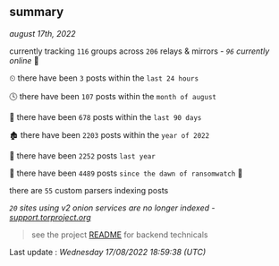 
## summary
_august 17th, 2022_

currently tracking `116` groups across `206` relays & mirrors - _`96` currently online_ 📡

⏲ there have been `3` posts within the `last 24 hours`

🕓 there have been `107` posts within the `month of august`

📅 there have been `678` posts within the `last 90 days`

🏚 there have been `2203` posts within the `year of 2022`

🚀 there have been `2252` posts `last year`

🦕 there have been `4489` posts `since the dawn of ransomwatch` 🐣

there are `55` custom parsers indexing posts

_`20` sites using v2 onion services are no longer indexed - [support.torproject.org](https://support.torproject.org/onionservices/v2-deprecation/)_

> see the project [README](https://github.com/jmousqueton/ransomwatch#readme) for backend technicals



Last update : _Wednesday 17/08/2022 18:59:38 (UTC)_

